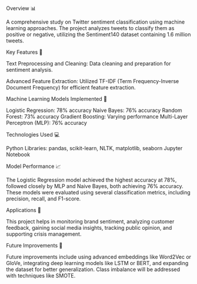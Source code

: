 Overview 📊

A comprehensive study on Twitter sentiment classification using machine learning approaches. The project analyzes tweets to classify them as positive or negative, utilizing the Sentiment140 dataset containing 1.6 million tweets.

Key Features 🔑

Text Preprocessing and Cleaning: Data cleaning and preparation for sentiment analysis.

Advanced Feature Extraction: Utilized TF-IDF (Term Frequency-Inverse Document Frequency) for efficient feature extraction.

Machine Learning Models Implemented 🔬

Logistic Regression: 78% accuracy
Naive Bayes: 76% accuracy
Random Forest: 73% accuracy
Gradient Boosting: Varying performance
Multi-Layer Perceptron (MLP): 76% accuracy

Technologies Used 💻

Python Libraries:
pandas,
scikit-learn,
NLTK,
matplotlib, seaborn
Jupyter Notebook

Model Performance 📈

The Logistic Regression model achieved the highest accuracy at 78%, followed closely by MLP and Naive Bayes, both achieving 76% accuracy. These models were evaluated using several classification metrics, including precision, recall, and F1-score.


Applications 🎯

This project helps in monitoring brand sentiment, analyzing customer feedback, gaining social media insights, tracking public opinion, and supporting crisis management.





Future Improvements 🚀

Future improvements include using advanced embeddings like Word2Vec or GloVe, integrating deep learning models like LSTM or BERT, and expanding the dataset for better generalization. Class imbalance will be addressed with techniques like SMOTE.
